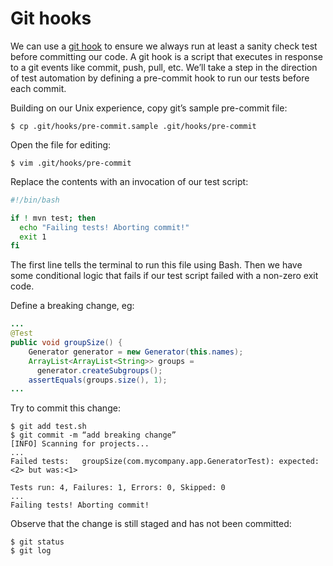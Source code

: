# Git hooks

We can use a [git hook](http://git-scm.com/book/en/v2/Customizing-Git-Git-Hooks) to ensure we always run at least a sanity check test before committing our code. A git hook is a script that executes in response to a git events like commit, push, pull, etc. We’ll take a step in the direction of test automation by defining a pre-commit hook to run our tests before each commit.

Building on our Unix experience, copy git’s sample pre-commit file:

```nohighlight
$ cp .git/hooks/pre-commit.sample .git/hooks/pre-commit
```

Open the file for editing:

```nohighlight
$ vim .git/hooks/pre-commit
```

Replace the contents with an invocation of our test script:

```bash
#!/bin/bash

if ! mvn test; then
  echo "Failing tests! Aborting commit!"
  exit 1
fi
```

The first line tells the terminal to run this file using Bash. Then we have some conditional logic that fails if our test script failed with a non-zero exit code.

Define a breaking change, eg:

```java
...
@Test
public void groupSize() {
    Generator generator = new Generator(this.names);
    ArrayList<ArrayList<String>> groups = 
      generator.createSubgroups();
    assertEquals(groups.size(), 1);
...
```

Try to commit this change:

```nohighlight
$ git add test.sh
$ git commit -m “add breaking change”
[INFO] Scanning for projects...
...
Failed tests:   groupSize(com.mycompany.app.GeneratorTest): expected:<2> but was:<1>

Tests run: 4, Failures: 1, Errors: 0, Skipped: 0
...
Failing tests! Aborting commit!
```

Observe that the change is still staged and has not been committed:

```nohighlight
$ git status
$ git log
```
